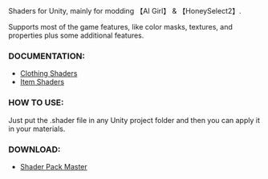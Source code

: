 
Shaders for Unity, mainly for modding 【AI Girl】 & 【HoneySelect2】. 

Supports most of the game features, like color masks, textures, and properties plus some additional features.

### DOCUMENTATION:
- [Clothing Shaders](https://github.com/Hanmen-lab/HS2-AI-ASE-Shaders/blob/master/Docs/Hanmen%20Clothes%20True%20Replica%20Opaque%20DOCUMENTATION.md)
- [Item Shaders](https://github.com/Hanmen-lab/HS2-AI-ASE-Shaders/blob/master/Docs/Hanmen%20Item%20DOCUMENTATION.md)


### HOW TO USE:

Just put the .shader file in any Unity project folder and then you can apply it in your materials.

### DOWNLOAD:
- [Shader Pack Master](https://github.com/Hanmen-lab/HS2-AI-ASE-Shaders/archive/master.zip)
